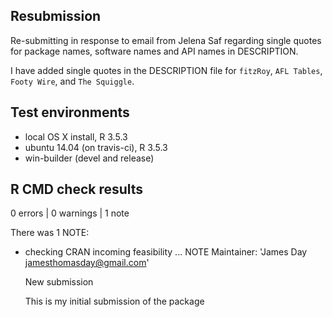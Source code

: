 ## Resubmission
Re-submitting in response to email from Jelena Saf regarding single quotes for package names, software names and API names in DESCRIPTION. 

I have added single quotes in the DESCRIPTION file for `fitzRoy`, `AFL Tables`, `Footy Wire`, and `The Squiggle`. 


## Test environments
* local OS X install, R 3.5.3
* ubuntu 14.04 (on travis-ci), R 3.5.3
* win-builder (devel and release)

## R CMD check results

0 errors | 0 warnings | 1 note

There was 1 NOTE:
* checking CRAN incoming feasibility ... NOTE
  Maintainer: 'James Day <jamesthomasday@gmail.com>'

  New submission
  
  This is my initial submission of the package
